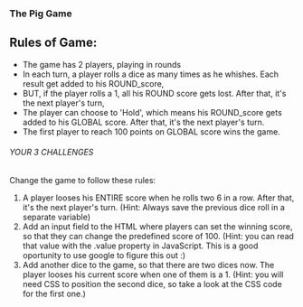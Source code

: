 ### The Pig Game

## Rules of Game:

- The game has 2 players, playing in rounds
- In each turn, a player rolls a dice as many times as he whishes. Each result get added to his ROUND_score,
- BUT, if the player rolls a 1, all his ROUND score gets lost. After that, it's the next player's turn,
- The player can choose to 'Hold', which means  his ROUND_score gets added to his GLOBAL score. After that, it's the next player's turn.
- The first player to reach 100 points on GLOBAL score wins the game.





###### YOUR 3 CHALLENGES

Change the game to follow these rules:

1. A player looses his ENTIRE score when he rolls two 6 in a row. 
After that, it's the next player's turn. 
(Hint: Always save the previous dice roll in a separate variable)
2. Add an input field to the HTML where players can set the winning score,
 so that they can change the predefined score of 100. 
 (Hint: you can read that value with the .value property in JavaScript. 
    This is a good oportunity to use google to figure this out :)
3. Add another dice to the game, so that there are two dices now. 
The player looses his current score when one of them is a 1. 
(Hint: you will need CSS to position the second dice,
     so take a look at the CSS code for the first one.)